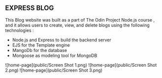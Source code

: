 ## EXPRESS BLOG

This Blog website was built as a part of The Odin Project Node.js course , and it allows users to create, view, and delete blogs using the following technologies :

- Node.js and Express to build the backend server
- EJS for the Template engine
- MangoDb for the database
- Mongoose as modeling tool for MongoDB

![home-page](public/Screen Shot 1.png)
![home-page](public/Screen Shot 2.png)
![home-page](public/Screen Shot 3.png)
